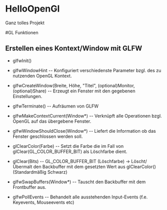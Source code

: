 # HelloOpenGl
Ganz tolles Projekt


#GL Funktionen

## Erstellen eines Kontext/Window mit GLFW

- glfwInit()

- glfwWindowHint
-- Konfiguriert verschiedenste Parameter bzgl. des zu nutzenden OpenGL Kontext.

- glfwCreateWindow(Breite, Höhe, "Titel", (optional)Monitor, (optional)Share)
-- Erzeugt ein Fenster mit den gegebenen Einstellungen.

- glfwTerminate() 
-- Aufräumen von GLFW

- glfwMakeContextCurrent(Window*)
-- Verknüpft alle Operationen bzgl. OpenGL auf das übergebene Fenster.

- glfwWindowShouldClose(Window*)
-- Liefert die Information ob das Fenster geschlossen werden soll.

- glClearColor(Farbe)
-- Setzt die Farbe die im Fall von glClear(GL_COLOR_BUFFER_BIT) als Löschfarbe dient.

- glClear(Bits)
-- GL_COLOR_BUFFER_BIT (Löschfarbe) -> Löscht/Übermalt den Backbuffer mit dem gesetzten
Wert aus glClearColor() (Standardmäßig Schwarz)

- glfwSwapBuffers(Window*)
-- Tauscht den Backbuffer mit dem Frontbuffer aus.

- glfwPollEvents
-- Behandelt alle ausstehenden Input-Events (f.e. Keyevents, Mouseevents etc)